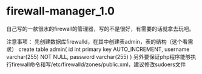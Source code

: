 # firewall-manager_1.0
自己写的一款很水的firewall的管理器，写的不是很好，有需要的话就拿去玩吧。

注意事项：
	先创建数据库firewalld，在其中创建表admin，表的结构（这个看需求）
		create table admin(
			id int primary key AUTO_INCREMENT,
			username varchar(255) NOT NULL,
			password varchar(255)
		)
	另外要保证php程序能够执行firewall命令和写/etc/firewalld/zones/public.xml，建议修改sudoers文件

